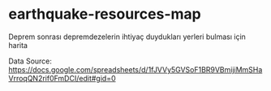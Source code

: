 # earthquake-resources-map
  Deprem sonrası depremdezelerin ihtiyaç duydukları yerleri bulması için harita

  Data Source: https://docs.google.com/spreadsheets/d/1fJVVy5GVSoF1BR9VBmijiMmSHaVrroqQN2rif0FmDCI/edit#gid=0
